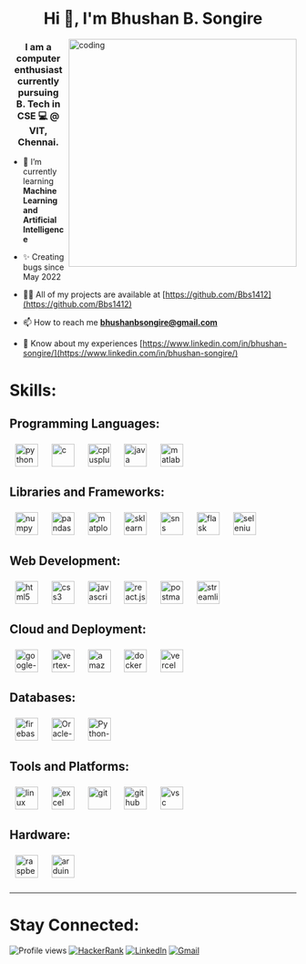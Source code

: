 
<h1 align="center">Hi 👋, I'm Bhushan B. Songire</h1>

<!-- <img align="right" width="400" alt="coding" src="https://i.pinimg.com/originals/81/17/8b/81178b47a8598f0c81c4799f2cdd4057.gif" alt="Italian Trulli"> -->
<img align="right" width="400" alt="coding" src="https://cdn.jsdelivr.net/gh/Bbs1412/Bbs1412/asset_files/coder.gif">

<h3 align="center">I am a computer enthusiast currently pursuing <br> B. Tech in CSE 💻 @ VIT, Chennai.</h3>

- 🌱 I’m currently learning **Machine Learning and Artificial Intelligence**

- ✨ Creating bugs since May 2022

- 👨‍💻 All of my projects are available at [https://github.com/Bbs1412](https://github.com/Bbs1412)

- 📫 How to reach me **bhushanbsongire@gmail.com**

- 📄 Know about my experiences [https://www.linkedin.com/in/bhushan-songire/](https://www.linkedin.com/in/bhushan-songire/)

###

<!-- Local images from repo can be used, but they are significantly slower than CDN -->
<!-- https://cdn.jsdelivr.net/gh/Bbs1412/Bbs1412/asset_files/ -->
<!-- Devicons -> devicon -->
<!-- -->

<!--
<h2 align="left">Connect with me:</h3>

<div align="left">

  <a href="https://linkedin.com/in/bhushan-songire" target="blank">
    <img width=6><img align="center" src="https://cdn.jsdelivr.net/gh/Bbs1412/Bbs1412/asset_files/linkedin-original.svg" alt="bhushan-songire-linkedin" height=40 width=40 /><img width=6></a>
  <a href="https://www.hackerrank.com/bhushanbsongire" target="blank">
    <img width=6><img align="center" src="https://cdn.jsdelivr.net/gh/Bbs1412/Bbs1412/asset_files/hackerrank.svg" height=55 alt="@buhshanbsongire hackerrank-id" /><img width=6></a>

</div>
-->

###

<h1> Skills: </h1>

<h2 align="left">Programming Languages:</h2>

###

<div align="left" id="languages">
  <!-- python -->
  <span>
    <img width=6>
    <img src="https://cdn.jsdelivr.net/gh/Bbs1412/Bbs1412/asset_files/python-original.svg" height=40 alt="python" />
    <img width=6>
  </span>
  <!-- c -->
  <span>
    <img width=6>
    <img src="https://cdn.jsdelivr.net/gh/Bbs1412/Bbs1412/asset_files/c-original.svg" height=40 alt="c" />
    <img width=6>
  </span>
  <!-- c++ -->
  <span>
    <img width=6>
    <img src="https://cdn.jsdelivr.net/gh/Bbs1412/Bbs1412/asset_files/cplusplus-original.svg" height=40 alt="cplusplus" />
    <img width=6>
  </span>
  <!-- java -->
  <span>
    <img width=6>
    <img src="https://cdn.jsdelivr.net/gh/Bbs1412/Bbs1412/asset_files/java-original.svg" height=40 alt="java" />
    <img width=6>
  </span>
  <!-- matlab -->
  <span>
    <img width=6>
    <img src="https://cdn.jsdelivr.net/gh/Bbs1412/Bbs1412/asset_files/matlab-original.svg" height=40 alt="matlab" />
    <img width=6>
  </span>
</div>

###

<h2 align="left">Libraries and Frameworks:</h2>

###

<div align="left" id="frameworks"> 
  <!-- numpy -->
  <span>
    <img width=6>
    <img src="https://cdn.jsdelivr.net/gh/Bbs1412/Bbs1412/asset_files/numpy-original.svg" height=40 alt="numpy" />
    <img width=6>
  </span>
  <!-- pandas -->
  <span>
    <img width=6>
    <img src="https://cdn.jsdelivr.net/gh/Bbs1412/Bbs1412/asset_files/pandas-original.svg" height=40 alt="pandas" />
    <img width=6>
  </span>
  <!-- matplotlib -->
  <span>
    <img width=6>
    <img src="https://cdn.jsdelivr.net/gh/Bbs1412/Bbs1412/asset_files/matplotlib-original.svg" height=40 alt="matplotlib" />
    <img width=6>
  </span>
  <!-- sklearn -->
  <span>
    <img width=6>
    <img src="https://cdn.jsdelivr.net/gh/Bbs1412/Bbs1412/asset_files/scikitlearn-original.svg" height=40 alt="sklearn" />
    <img width=6>
  </span>
  <!-- seaborn-sns -->
  <span>
    <img width=6>
    <img src="https://cdn.jsdelivr.net/gh/Bbs1412/Bbs1412/asset_files/seaborn.svg" height=40 alt="sns" />
    <img width=6>
  </span>
  <!-- flask -->
  <span>
    <img width=6>
    <img src="https://cdn.jsdelivr.net/gh/Bbs1412/Bbs1412/asset_files/flask-original-wordmark.svg" height=40 alt="flask" />
    <img width=6>
  </span>
  <!-- selenium -->
  <span>
    <img width=6>
    <img src="https://cdn.jsdelivr.net/gh/bbs1412/bbs1412/asset_files/selenium.svg" height=40 alt="selenium" />
    <img width=6>
  </span>

###

<h2 align="left">Web Development:</h2>

###
  
<div align="left" id="web-dev">
  <!-- html -->
  <span>
    <img width=6>
    <img src="https://cdn.jsdelivr.net/gh/Bbs1412/Bbs1412/asset_files/html5-original.svg" height=40 alt="html5" />
    <img width=6>
  </span>
  <!-- css -->
  <span>
    <img width=6>
    <img src="https://cdn.jsdelivr.net/gh/Bbs1412/Bbs1412/asset_files/css3-original.svg" height=40 alt="css3" />
    <img width=6>
  </span>
  <!-- js -->
  <span>
    <img width=6>
    <img src="https://cdn.jsdelivr.net/gh/Bbs1412/Bbs1412/asset_files/javascript-plain.svg" height=40 alt="javascript" />
    <img width=6>
  </span>
  <!-- react -->
  <span>
    <img width=6>
    <img src="https://cdn.jsdelivr.net/gh/Bbs1412/Bbs1412/asset_files/react-original.svg" height=40 alt="react.js" />
    <img width=6>
  </span>
  <!-- postman -->
  <span>
    <img width=6>
    <img src="https://cdn.jsdelivr.net/gh/Bbs1412/Bbs1412/asset_files/postman-original.svg" height=40 alt="postman" />
    <img width=6>
  </span>
  <!-- streamlit -->
  <span>
    <img width=6>
    <img src="https://cdn.jsdelivr.net/gh/Bbs1412/Bbs1412/asset_files/streamlit-original.svg" height=40 alt="streamlit" />
    <img width=6>
  </span>
</div>

###

<h2 align="left">Cloud and Deployment:</h2>

###


<div align="left" id="cloud-deployment">
  <!-- Google Cloud GCP -->
  <span>
    <img width=6>
    <img src="https://cdn.jsdelivr.net/gh/Bbs1412/Bbs1412/asset_files/googlecloud-original.svg" height=40 alt="google-cloud-platform" />
    <img width=6>
  </span>
  <!-- Vertex-AI -->
  <span>
    <img width=6>
    <!-- <img src="./asset_files/vertex-ai-seeklogo.svg" height=40 alt="vertex-ai" /> -->
    <img src="https://cdn.jsdelivr.net/gh/Bbs1412/Bbs1412/asset_files/vertex-ai.svg" height=40 alt="vertex-ai" />
    <img width=6>
  </span>
  <!-- AWS -->
  <span>
    <img width=6>
    <!-- <img src="./asset_files/aws.svg" height=40 alt="amazon-web-services" /> -->
    <img src="https://cdn.jsdelivr.net/gh/Bbs1412/Bbs1412/asset_files/aws.svg" height=40 alt="amazon-web-services" />
    <img width=6>
  </span>
  <!-- docker -->
  <span>
    <img width=6>
    <img src="https://cdn.jsdelivr.net/gh/Bbs1412/Bbs1412/asset_files/docker-original.svg" height=40 alt="docker" />
    <img width=6>
  </span>
  <!-- vercel -->
  <span>
    <img width=6>
    <img src="https://cdn.jsdelivr.net/gh/Bbs1412/Bbs1412/asset_files/vercel-original.svg" height=40 alt="vercel" />
    <img width=6>
  </span>
  
</div>



###

<h2 align="left">Databases:</h2>

###


<div align="left" id="databases">
  <!-- firebase -->
  <span>
    <img width=6>
    <img src="https://cdn.jsdelivr.net/gh/Bbs1412/Bbs1412/asset_files/firebase-original.svg" height=40 alt="firebase" />
    <img width=6>
  </span>
  <!-- SQL -->
  <span>
    <img width=6>
    <img src="https://cdn.jsdelivr.net/gh/Bbs1412/Bbs1412/asset_files/sql.svg" height=40 alt="Oracle-SQL" />
    <img width=6>
  </span>
  <!-- SQLite -->
  <span>
    <img width=6>
    <img src="https://cdn.jsdelivr.net/gh/Bbs1412/Bbs1412/asset_files/sqlite.svg" height=40 alt="Python-SQLite" />
    <img width=6>
  </span>

  
</div>

###

<h2 align="left">Tools and Platforms:</h2>

###

<div align="left" id="tools-platforms">
  <!-- linux -->
  <span>
    <img width=6>
    <img src="https://cdn.jsdelivr.net/gh/Bbs1412/Bbs1412/asset_files/linux_edit_png.png" height=40 alt="linux" />
    <img width=6>
  </span>
  <!-- <span>
    <img width=6>
    <img src="https://cdn.jsdelivr.net/gh/Bbs1412/Bbs1412/asset_files/linux-original.svg" height=40 alt="linux" style="background-color: #bbb; border-radius: 50%; display: inline-block;" />
    <img width=6>
  </span> -->
  <!-- excel -->
  <span>
    <img width=6>
    <img src="https://cdn.jsdelivr.net/gh/Bbs1412/Bbs1412/asset_files/excel-4.svg" height=40 alt="excel" />
    <img width=6>
  </span>
  <!-- git -->
  <span>
    <img width=6>
    <img src="https://cdn.jsdelivr.net/gh/Bbs1412/Bbs1412/asset_files/git-original.svg" height=40 alt="git" />
    <img width=6>
  </span>
  <!-- github -->
  <span>
    <img width=6>
    <img src="https://cdn.jsdelivr.net/gh/Bbs1412/Bbs1412/asset_files/github_edit_png.png" height=40 alt="github" />
    <img width=6>
  </span>
  <!-- markdown -->
  <!-- <span>
    <img width=6>
    <img src="https://cdn.jsdelivr.net/gh/Bbs1412/Bbs1412/asset_files/markdown-original.svg" height=40 alt="markdown" />
    <img width=6>
  </span> -->
  <!-- vsc -->
  <span>
    <img width=6>
    <img src="https://cdn.jsdelivr.net/gh/Bbs1412/Bbs1412/asset_files/code-original.svg" height=40 alt="vsc" />
    <!-- <img src="https://cdn.jsdelivr.net/gh/Bbs1412/Bbs1412/asset_files/vscode-original.svg" height=40 alt="vsc" /> -->
    <img width=6>
  </span>
</div>

###

<h2 align="left">Hardware:</h2>

###

<div align="left" id="hardware">
  <!-- Raspberry Pi -->
  <span>
    <img width=6>
    <img src="https://cdn.jsdelivr.net/gh/Bbs1412/Bbs1412/asset_files/raspberrypi-original.svg" height=40 alt="raspberrypi" />
    <img width=6>
  </span>
  <!-- arduino -->
  <span>
    <img width=6>
    <img src="https://cdn.jsdelivr.net/gh/Bbs1412/Bbs1412/asset_files/arduino-original.svg" height=40 alt="arduino" />
    <img width=6>
  </span>
</div>

###


<!-- uncomment this section for badges of HackerRank: -->
<!-- <h2> </h2> -->

<!-- <img width="max" alt="Coding Badges" src="https://cdn.jsdelivr.net/gh/Bbs1412/Bbs1412/asset_files/Badges.png">  -->

###

--- 

###

# Stay Connected:
<!-- [![Badge Text](https://img.shields.io/badge/Label-Message-Color)](https://github.com/Bbs1412) -->
![Profile views](https://komarev.com/ghpvc/?username=Bbs1412&color=orange&style=plastic)
[![HackerRank](https://img.shields.io/badge/HackerRank-buhshanbsongire-brightgreen?style=flat&logo=hackerrank)](https://www.hackerrank.com/buhshanbsongire)
[![LinkedIn](https://img.shields.io/badge/LinkedIn-bhushan--songire-blue?style=flat&logo=linkedin&logoColor=blue)](https://www.linkedin.com/in/bhushan-songire/)
[![Gmail](https://img.shields.io/badge/Gmail-bhushanbsongire-red?style=flat&logo=gmail)](mailto:bhushanbsongire@gmail.com)

